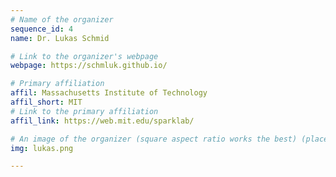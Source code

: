 ```yaml
---
# Name of the organizer
sequence_id: 4
name: Dr. Lukas Schmid

# Link to the organizer's webpage
webpage: https://schmluk.github.io/

# Primary affiliation
affil: Massachusetts Institute of Technology
affil_short: MIT
# Link to the primary affiliation
affil_link: https://web.mit.edu/sparklab/

# An image of the organizer (square aspect ratio works the best) (place in the `assets/img/organizers` directory)
img: lukas.png

---
```

